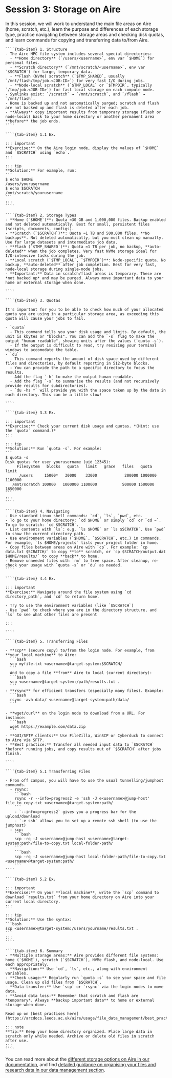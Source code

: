 # Session 3: Storage on Aire

In this session, we will work to understand the main file areas on Aire (home, scratch, etc.), learn the purpose and differences of each storage type, practice navigating between storage areas and checking disk quotas, and learn commands for copying and transferring data to/from Aire. 


`````{tab-set}
````{tab-item} 1. Structure
- The Aire HPC file system includes several special directories:  
  - **Home directory** (`/users/<username>`, env var `$HOME`) for personal files.  
  - **Scratch directory** (`/mnt/scratch/<username>`, env var `$SCRATCH`) for large, temporary data.  
  - **Flash (NVMe) scratch** (`$TMP_SHARED`, usually `/mnt/flash/tmp/job.<JOB-ID>`) for very fast I/O during jobs.  
  - **Node-local scratch** (`$TMP_LOCAL` or `$TMPDIR`, typically `/tmp/job.<JOB-ID>`) for fast local storage on each compute node.  
- Symlinks exist: `/scratch` → `/mnt/scratch`, and `/flash` → `/mnt/flash`.  
- Home is backed up and not automatically purged; scratch and flash are not backed up and flash is deleted after each job.  
- **Always** copy important results from temporary storage (flash or node-local) back to your home directory or another permanent area **before** the job ends.
````

````{tab-item} 1.1 Ex.

::: important  
**Exercise:** On the Aire login node, display the values of `$HOME` and `$SCRATCH` using `echo`.  
:::

::: tip  
**Solution:** For example, run:  
```
$ echo $HOME
/users/yourusername
$ echo $SCRATCH
/mnt/scratch/yourusername
```  
:::
````

````{tab-item} 2. Storage Types
- **Home (`$HOME`)**: Quota ≈30 GB and 1,000,000 files. Backup enabled and not deleted automatically. Best for small, persistent files (scripts, documents, configs).  
- **Scratch (`$SCRATCH`)**: Quota ≈1 TB and 500,000 files. **No backups**. Not deleted automatically, but you must clean up manually. Use for large datasets and intermediate job data.  
- **Flash (`$TMP_SHARED`)**: Quota ≈1 TB per job, no backup, **auto-deleted** when the job completes. Very fast NVMe storage ideal for I/O-intensive tasks during the job.  
- **Local scratch (`$TMP_LOCAL`, `$TMPDIR`)**: Node-specific quota. No backup, **auto-deleted** after job completion. Best for very fast, node-local storage during single-node jobs.  
- **Important:** Data in scratch/flash areas is temporary. These are *not backed up* and may be purged. Always move important data to your home or external storage when done.  

````

````{tab-item} 3. Quotas

It's important for you to be able to check how much of your allocated quota you are using in a particular storage area, as exceeding this quota will cause your jobs to fail.

- `quota`
  - This command tells you your disk usage and limits. By default, the unit is kbytes or "blocks". You can add the `-s` flag to make the output "human readable", showing units after the values (`quota -s`).
  - If the output is difficult to read, try resizing your terminal windows to accomodate the table.
- `du`
  - This command reports the amount of disk space used by different files and directories, by default reporting in 512-byte blocks.
  - You can provide the path to a specific directory to focus the results.
  - Add the flag `-h` to make the output human readable.
  - Add the flag `-s` to summarise the results (and not recursively provide results for subdirectories).
  - `du -hs *` will provide you with the space taken up by the data in each directory. This can be a little slow!

````

````{tab-item} 3.3 Ex.

::: important  
**Exercise:** Check your current disk usage and quotas. *(Hint: use the `quota` command.)*  
:::

::: tip  
**Solution:** Run `quota -s`. For example:
```
$ quota -s
Disk quotas for user yourusername (uid 12345):
     Filesystem   blocks   quota   limit   grace   files   quota   limit
      /users     15000*   30000    33000            200000 1000000 1100000
   /mnt/scratch 100000   1000000 1100000           500000 1500000 1650000
```
:::
````

````{tab-item} 4. Navigating
- Use standard Linux shell commands: `cd`, `ls`, `pwd`, etc.  
- To go to your home directory: `cd $HOME` or simply `cd` or `cd ~`. To go to scratch: `cd $SCRATCH`.  
- List contents with `ls`: e.g. `ls $HOME` or `ls $SCRATCH`. Use `pwd` to show the current directory path.  
- Use environment variables (`$HOME`, `$SCRATCH`, etc.) in commands. For example, `ls $HOME/projects` lists your project folder in home.  
- Copy files between areas on Aire with `cp`. For example: `cp data.txt $SCRATCH/` to copy **to** scratch, or `cp $SCRATCH/output.dat $HOME/results/` to copy **back** to home.  
- Remove unneeded files with `rm` to free space. After cleanup, re-check your usage with `quota -s` or `du` as needed.  
````

````{tab-item} 4.4 Ex.

::: important  
**Exercise:** Navigate around the file system using `cd directory_path`, and `cd` to return home.

- Try to use the environment variables (like `$SCRATCH`)
- Use `pwd` to check where you are in the directory structure, and `ls` to see what other files are present

:::

````

````{tab-item} 5. Transferring Files

- **scp** (secure copy) to/from the login node. For example, from **your local machine** to Aire:  
  ```bash
  scp myfile.txt <username>@target-system:$SCRATCH/
  ```  
  And to copy a file **from** Aire to local (current directory):  
  ```bash
  scp <username>@target-system:/path/results.txt .
  ```  
- **rsync** for efficient transfers (especially many files). Example:  
  ```bash
  rsync -avh data/ <username>@target-system:path/data/
  ``` 

- **wget/curl** on the login node to download from a URL. For instance:  
  ```bash
  wget https://example.com/data.zip
  ```  
- **GUI/SFTP clients:** Use FileZilla, WinSCP or Cyberduck to connect to Aire via SFTP.  
- **Best practice:** Transfer all needed input data to `$SCRATCH` *before* running jobs, and copy results out of `$SCRATCH` after jobs finish.

````

````{tab-item} 5.1 Transferring Files

- From off campus, you will have to use the usual tunnelling/jumphost commands.
  - rsync:
    ```bash
    rsync -r --info=progress2 -e 'ssh -J e<username>@jump-host' file_to_copy.txt <username>@target-system:path/
    ```
    - `--info=progress2` gives you a progress bar for the upload/download
    - `-e ssh` allows you to set up a remote ssh shell (to use the jumphost)
  - scp:
    ```bash
    scp -rq -J <username>@jump-host <username>@target-system:path/file-to-copy.txt local-folder-path/
    ```
    ```bash
    scp -rq -J <username>@jump-host local-folder-path/file-to-copy.txt <username>@target-system:path/
    ```
````

````{tab-item} 5.2 Ex.

::: important  
**Exercise:** On your **local machine**, write the `scp` command to download `results.txt` from your home directory on Aire into your current local directory.  
:::

::: tip  
**Solution:** Use the syntax:  
```bash
scp <username>@target-system:/users/yourname/results.txt .
```  
:::
````

````{tab-item} 6. Summary
- **Multiple storage areas:** Aire provides different file systems: home (`$HOME`), scratch (`$SCRATCH`), NVMe flash, and node-local. Use each appropriately.  
- **Navigation:** Use `cd`, `ls`, etc., along with environment variables.  
- **Check usage:** Regularly run `quota -s` to see your space and file usage. Clean up old files from `$SCRATCH`.  
- **Data transfer:** Use `scp` or `rsync` via the login nodes to move data.  
- **Avoid data loss:** Remember that scratch and flash are *temporary*. Always **backup important data** to home or external storage when done. 

Read up on [best practises here](https://arcdocs.leeds.ac.uk/aire/usage/file_data_management/best_practices.html).

::: note  
**Tip:** Keep your home directory organized. Place large data in scratch only while needed. Archive or delete old files in scratch after use.  
:::
````
`````


You can read more about the [different storage options on Aire in our documentation](https://arcdocs.leeds.ac.uk/aire/system/storage_filesystem.html#summary-of-storage-types), and find [detailed guidance on organising your files and research data in our data management section](https://arcdocs.leeds.ac.uk/aire/usage/file_data_management/start.html).